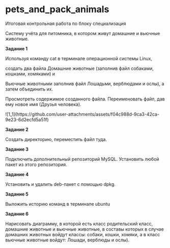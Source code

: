 # pets_and_pack_animals
Итоговая контрольная работа по блоку специализация <p>
Систему учёта для питомника, в котором живут домашние и вьючные животные.
<p>
<b>Задание 1</b>
<p> 
Используя команду cat в терминале операционной системы Linux, <p> создать два файла Домашние животные (заполнив файл собаками, кошками, хомяками) и <p> Вьючные животными заполнив файл Лошадьми, верблюдами и ослы), а затем объединить их. <p> Просмотреть содержимое созданного файла. Переименовать файл, дав ему новое имя (Друзья человека).
<p>
![1_1](https://github.com/user-attachments/assets/f04c988d-9ca3-42ca-9e23-6d2ecfd5a51f)
<p>
<b>Задание 2</b>
<p> 
Создать директорию, переместить файл туда.
<p>
<b>Задание 3</b>
<p> 
Подключить дополнительный репозиторий MySQL. Установить любой пакет
из этого репозитория.
<p>
<b>Задание 4</b>
<p> 
Установить и удалить deb-пакет с помощью dpkg.
<p>
<b>Задание 5</b>
<p> 
Выложить историю команд в терминале ubuntu
<p>
<b>Задание 6</b>
<p> 
Нарисовать диаграмму, в которой есть класс родительский класс, домашние
животные и вьючные животные, в составы которых в случае домашних
животных войдут классы: собаки, кошки, хомяки, а в класс вьючные животные
войдут: Лошади, верблюды и ослы).
